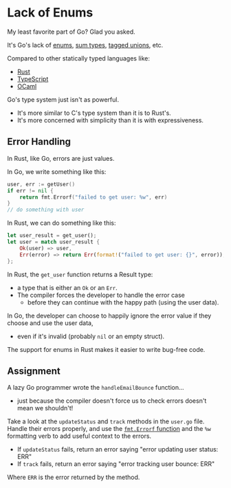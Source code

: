 # Lack of Enums

My least favorite part of Go? Glad you asked.

It's Go's lack of [enums](https://en.wikipedia.org/wiki/Enumerated_type), [sum types](https://en.wikipedia.org/wiki/Algebraic_data_type), [tagged unions](https://en.wikipedia.org/wiki/Tagged_union), etc.

Compared to other statically typed languages like:

- [Rust](https://www.rust-lang.org/)
- [TypeScript](https://www.typescriptlang.org/)
- [OCaml](https://ocaml.org/)

Go's type system just isn't as powerful.

- It's more similar to C's type system than it is to Rust's.
- It's more concerned with simplicity than it is with expressiveness.

## Error Handling

In Rust, like Go, errors are just values.

In Go, we write something like this:

```go
user, err := getUser()
if err != nil {
    return fmt.Errorf("failed to get user: %w", err)
}
// do something with user
```

In Rust, we can do something like this:

```rust
let user_result = get_user();
let user = match user_result {
    Ok(user) => user,
    Err(error) => return Err(format!("failed to get user: {}", error)),
};
```

In Rust, the `get_user` function returns a Result type:

- a type that is either an `Ok` or an `Err`.
- The compiler forces the developer to handle the error case
  - before they can continue with the happy path (using the user data).

In Go, the developer can choose to happily ignore the error value if they choose and use the user data,

- even if it's invalid (probably `nil` or an empty struct).

The support for enums in Rust makes it easier to write bug-free code.

## Assignment

A lazy Go programmer wrote the `handleEmailBounce` function...

- just because the compiler doesn't force us to check errors doesn't mean we shouldn't!

Take a look at the `updateStatus` and `track` methods in the `user.go` file. Handle their errors properly, and use the [`fmt.Errorf` function](https://pkg.go.dev/fmt#Errorf) and the `%w` formatting verb to add useful context to the errors.

- If `updateStatus` fails, return an error saying "error updating user status: ERR"
- If `track` fails, return an error saying "error tracking user bounce: ERR"

Where `ERR` is the error returned by the method.
